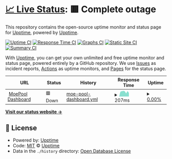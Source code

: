 # [📈 Live Status](https://demo.upptime.js.org): <!--live status--> **🟥 Complete outage**

This repository contains the open-source uptime monitor and status page for [Upptime](https://upptime.js.org), powered by [Upptime](https://github.com/upptime/upptime).

[![Uptime CI](https://github.com/moepool/status/workflows/Uptime%20CI/badge.svg)](https://github.com/moepool/status/actions?query=workflow%3A%22Uptime+CI%22)
[![Response Time CI](https://github.com/moepool/status/workflows/Response%20Time%20CI/badge.svg)](https://github.com/moepool/status/actions?query=workflow%3A%22Response+Time+CI%22)
[![Graphs CI](https://github.com/moepool/status/workflows/Graphs%20CI/badge.svg)](https://github.com/moepool/status/actions?query=workflow%3A%22Graphs+CI%22)
[![Static Site CI](https://github.com/moepool/status/workflows/Static%20Site%20CI/badge.svg)](https://github.com/moepool/status/actions?query=workflow%3A%22Static+Site+CI%22)
[![Summary CI](https://github.com/moepool/status/workflows/Summary%20CI/badge.svg)](https://github.com/moepool/status/actions?query=workflow%3A%22Summary+CI%22)

With [Upptime](https://upptime.js.org), you can get your own unlimited and free uptime monitor and status page, powered entirely by a GitHub repository. We use [Issues](https://github.com/upptime/upptime/issues) as incident reports, [Actions](https://github.com/moepool/status/actions) as uptime monitors, and [Pages](https://demo.upptime.js.org) for the status page.

<!--start: status pages-->
<!-- This summary is generated by Upptime (https://github.com/upptime/upptime) -->
<!-- Do not edit this manually, your changes will be overwritten -->
<!-- prettier-ignore -->
| URL | Status | History | Response Time | Uptime |
| --- | ------ | ------- | ------------- | ------ |
| <img alt="" src="https://icons.duckduckgo.com/ip3/dashboard.moepool.com.ico" height="13"> [MoePool Dashboard](https://dashboard.moepool.com) | 🟥 Down | [moe-pool-dashboard.yml](https://github.com/moepool/status/commits/HEAD/history/moe-pool-dashboard.yml) | <details><summary><img alt="Response time graph" src="./graphs/moe-pool-dashboard/response-time-week.png" height="20"> 207ms</summary><br><a href="https://status.moepool.com/history/moe-pool-dashboard"><img alt="Response time 505" src="https://img.shields.io/endpoint?url=https%3A%2F%2Fraw.githubusercontent.com%2Fmoepool%2Fstatus%2FHEAD%2Fapi%2Fmoe-pool-dashboard%2Fresponse-time.json"></a><br><a href="https://status.moepool.com/history/moe-pool-dashboard"><img alt="24-hour response time 159" src="https://img.shields.io/endpoint?url=https%3A%2F%2Fraw.githubusercontent.com%2Fmoepool%2Fstatus%2FHEAD%2Fapi%2Fmoe-pool-dashboard%2Fresponse-time-day.json"></a><br><a href="https://status.moepool.com/history/moe-pool-dashboard"><img alt="7-day response time 207" src="https://img.shields.io/endpoint?url=https%3A%2F%2Fraw.githubusercontent.com%2Fmoepool%2Fstatus%2FHEAD%2Fapi%2Fmoe-pool-dashboard%2Fresponse-time-week.json"></a><br><a href="https://status.moepool.com/history/moe-pool-dashboard"><img alt="30-day response time 235" src="https://img.shields.io/endpoint?url=https%3A%2F%2Fraw.githubusercontent.com%2Fmoepool%2Fstatus%2FHEAD%2Fapi%2Fmoe-pool-dashboard%2Fresponse-time-month.json"></a><br><a href="https://status.moepool.com/history/moe-pool-dashboard"><img alt="1-year response time 505" src="https://img.shields.io/endpoint?url=https%3A%2F%2Fraw.githubusercontent.com%2Fmoepool%2Fstatus%2FHEAD%2Fapi%2Fmoe-pool-dashboard%2Fresponse-time-year.json"></a></details> | <details><summary><a href="https://status.moepool.com/history/moe-pool-dashboard">0.00%</a></summary><a href="https://status.moepool.com/history/moe-pool-dashboard"><img alt="All-time uptime 27.14%" src="https://img.shields.io/endpoint?url=https%3A%2F%2Fraw.githubusercontent.com%2Fmoepool%2Fstatus%2FHEAD%2Fapi%2Fmoe-pool-dashboard%2Fuptime.json"></a><br><a href="https://status.moepool.com/history/moe-pool-dashboard"><img alt="24-hour uptime 0.00%" src="https://img.shields.io/endpoint?url=https%3A%2F%2Fraw.githubusercontent.com%2Fmoepool%2Fstatus%2FHEAD%2Fapi%2Fmoe-pool-dashboard%2Fuptime-day.json"></a><br><a href="https://status.moepool.com/history/moe-pool-dashboard"><img alt="7-day uptime 0.00%" src="https://img.shields.io/endpoint?url=https%3A%2F%2Fraw.githubusercontent.com%2Fmoepool%2Fstatus%2FHEAD%2Fapi%2Fmoe-pool-dashboard%2Fuptime-week.json"></a><br><a href="https://status.moepool.com/history/moe-pool-dashboard"><img alt="30-day uptime 0.00%" src="https://img.shields.io/endpoint?url=https%3A%2F%2Fraw.githubusercontent.com%2Fmoepool%2Fstatus%2FHEAD%2Fapi%2Fmoe-pool-dashboard%2Fuptime-month.json"></a><br><a href="https://status.moepool.com/history/moe-pool-dashboard"><img alt="1-year uptime 27.14%" src="https://img.shields.io/endpoint?url=https%3A%2F%2Fraw.githubusercontent.com%2Fmoepool%2Fstatus%2FHEAD%2Fapi%2Fmoe-pool-dashboard%2Fuptime-year.json"></a></details>

<!--end: status pages-->

[**Visit our status website →**](https://demo.upptime.js.org)

## 📄 License

- Powered by: [Upptime](https://github.com/upptime/upptime)
- Code: [MIT](./LICENSE) © [Upptime](https://upptime.js.org)
- Data in the `./history` directory: [Open Database License](https://opendatacommons.org/licenses/odbl/1-0/)

